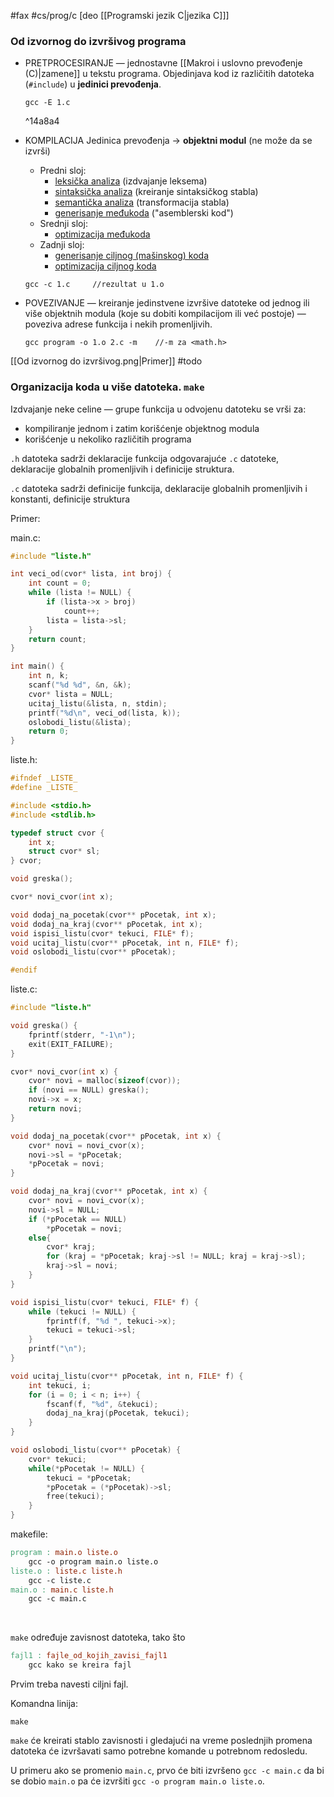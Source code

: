 #fax #cs/prog/c [deo [[Programski jezik C|jezika C]]]
$\:$

### Od izvornog do izvršivog programa
- PRETPROCESIRANJE — jednostavne [[Makroi i uslovno prevođenje (C)|zamene]] u tekstu programa. Objedinjava kod iz različitih datoteka (```#include```) u **jedinici prevođenja**.
  ```
  gcc -E 1.c
  ```
  ^14a8a4
- KOMPILACIJA
  Jedinica prevođenja $\to$ **objektni modul** (ne može da se izvrši)
	- Predni sloj: 
		- <u>leksička analiza</u> (izdvajanje leksema)
		- <u>sintaksička analiza</u> (kreiranje sintaksičkog stabla)
		- <u>semantička analiza</u> (transformacija stabla)
		- <u>generisanje međukoda</u> ("asemblerski kod")
	- Srednji sloj:
		- <u>optimizacija međukoda</u>
	- Zadnji sloj:
		- <u>generisanje ciljnog (mašinskog) koda</u>
		- <u>optimizacija ciljnog koda</u>
	```
  gcc -c 1.c     //rezultat u 1.o
  ```
 
- POVEZIVANJE — kreiranje jedinstvene izvršive datoteke od jednog ili više objektnih modula (koje su dobiti kompilacijom ili već postoje) — poveziva adrese funkcija i nekih promenljivih.
  ```
  gcc program -o 1.o 2.c -m    //-m za <math.h>
  ```

[[Od izvornog do izvršivog.png|Primer]] #todo

### Organizacija koda u više datoteka. ```make```

Izdvajanje neke celine — grupe funkcija u odvojenu datoteku se vrši za:
- kompiliranje jednom i zatim korišćenje objektnog modula
- korišćenje u nekoliko različitih programa
$\:$

```.h``` datoteka sadrži deklaracije funkcija odgovarajuće ```.c``` datoteke, deklaracije globalnih promenljivih i definicije struktura.

```.c``` datoteka sadrži definicije funkcija, deklaracije globalnih promenljivih i konstanti, definicije struktura

Primer:

main.c:
```c
#include "liste.h"

int veci_od(cvor* lista, int broj) {
    int count = 0;
    while (lista != NULL) {
        if (lista->x > broj)
            count++;
        lista = lista->sl;
    }
    return count;
}

int main() {
    int n, k;
    scanf("%d %d", &n, &k);
    cvor* lista = NULL;
    ucitaj_listu(&lista, n, stdin);
    printf("%d\n", veci_od(lista, k));
    oslobodi_listu(&lista);
    return 0;
}
```
liste.h:
```c
#ifndef _LISTE_
#define _LISTE_

#include <stdio.h>
#include <stdlib.h>

typedef struct cvor {
    int x;
    struct cvor* sl;
} cvor;

void greska(); 

cvor* novi_cvor(int x);

void dodaj_na_pocetak(cvor** pPocetak, int x);
void dodaj_na_kraj(cvor** pPocetak, int x);
void ispisi_listu(cvor* tekuci, FILE* f);
void ucitaj_listu(cvor** pPocetak, int n, FILE* f);
void oslobodi_listu(cvor** pPocetak);

#endif
```
liste.c:
```c
#include "liste.h"

void greska() {
    fprintf(stderr, "-1\n");
    exit(EXIT_FAILURE);
}

cvor* novi_cvor(int x) {
    cvor* novi = malloc(sizeof(cvor));
    if (novi == NULL) greska();
    novi->x = x;
    return novi;
}

void dodaj_na_pocetak(cvor** pPocetak, int x) {
    cvor* novi = novi_cvor(x);
    novi->sl = *pPocetak;
    *pPocetak = novi;
}

void dodaj_na_kraj(cvor** pPocetak, int x) {
    cvor* novi = novi_cvor(x);
    novi->sl = NULL;
    if (*pPocetak == NULL)
        *pPocetak = novi;
    else{
        cvor* kraj;
        for (kraj = *pPocetak; kraj->sl != NULL; kraj = kraj->sl);
        kraj->sl = novi;
    }
}

void ispisi_listu(cvor* tekuci, FILE* f) {
    while (tekuci != NULL) {
        fprintf(f, "%d ", tekuci->x);
        tekuci = tekuci->sl;
    }
    printf("\n");
}

void ucitaj_listu(cvor** pPocetak, int n, FILE* f) {
    int tekuci, i;
    for (i = 0; i < n; i++) {
        fscanf(f, "%d", &tekuci);
        dodaj_na_kraj(pPocetak, tekuci);
    }
}

void oslobodi_listu(cvor** pPocetak) {
    cvor* tekuci;
    while(*pPocetak != NULL) {
        tekuci = *pPocetak;
        *pPocetak = (*pPocetak)->sl;
        free(tekuci);
    }
}
```
makefile:
```makefile
program : main.o liste.o
    gcc -o program main.o liste.o
liste.o : liste.c liste.h
    gcc -c liste.c
main.o : main.c liste.h
    gcc -c main.c
```
$\:$

```make``` određuje zavisnost datoteka, tako što
```makefile
fajl1 : fajle_od_kojih_zavisi_fajl1
	gcc kako se kreira fajl
```
Prvim treba navesti ciljni fajl.

Komandna linija:
```
make
```

```make``` će kreirati stablo zavisnosti i gledajući na vreme poslednjih promena datoteka će izvršavati samo potrebne komande u potrebnom redosledu.

U primeru ako se promenio ```main.c```, prvo će biti izvršeno ```gcc -c main.c``` da bi se dobio ```main.o``` pa će izvršiti ```gcc -o program main.o liste.o```.

